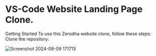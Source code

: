 # VS-Code Website Landing Page Clone.
 Getting Started To use this Zerodha website clone, follow these steps: Clone the repository:
 
 ![Screenshot 2024-08-09 171713](https://github.com/user-attachments/assets/fac94f04-f1a0-4752-abf5-777c0abdcaea)
